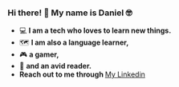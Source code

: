 ### Hi there! 👋 My name is Daniel :nerd_face:
- :computer: <strong>I am a tech who loves to learn new things.</strong>
- :world_map: <strong>I am also a language learner,</strong>
- :video_game: <strong>a gamer,</strong>
- :open_book: <strong>and an avid reader.</strong>
- <strong>Reach out to me through </strong> <a href = "https://www.linkedin.com/in/daniel-maged-youssef/" target = "_blank" rel="noopener noreferrer">My Linkedin</a>
